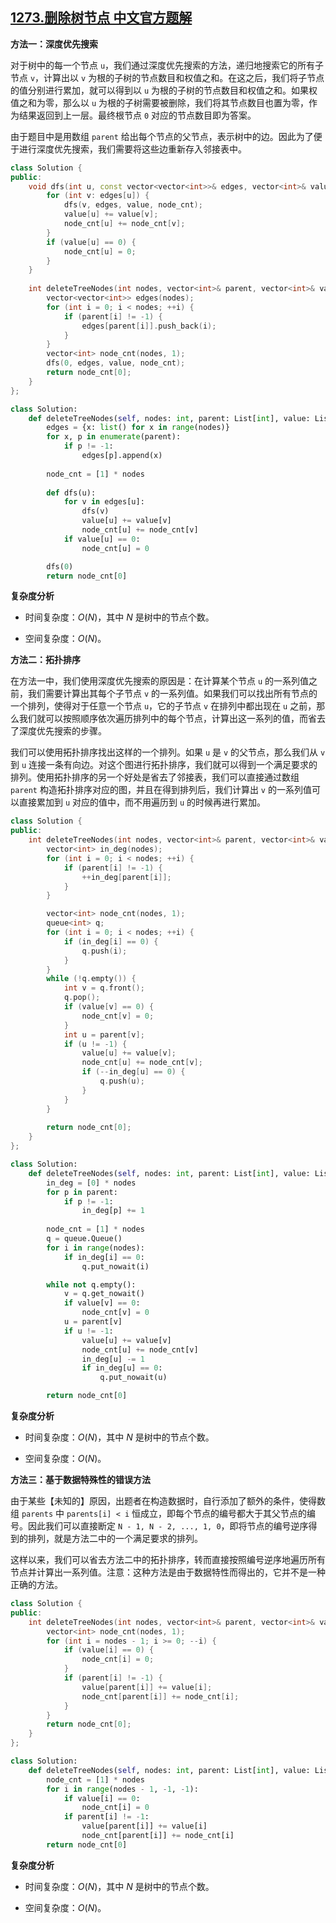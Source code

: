 ## [1273.删除树节点 中文官方题解](https://leetcode.cn/problems/delete-tree-nodes/solutions/100000/shan-chu-shu-jie-dian-by-leetcode-solution)

**方法一：深度优先搜索**

对于树中的每一个节点 `u`，我们通过深度优先搜索的方法，递归地搜索它的所有子节点 `v`，计算出以 `v` 为根的子树的节点数目和权值之和。在这之后，我们将子节点的值分别进行累加，就可以得到以 `u` 为根的子树的节点数目和权值之和。如果权值之和为零，那么以 `u` 为根的子树需要被删除，我们将其节点数目也置为零，作为结果返回到上一层。最终根节点 `0` 对应的节点数目即为答案。

由于题目中是用数组 `parent` 给出每个节点的父节点，表示树中的边。因此为了便于进行深度优先搜索，我们需要将这些边重新存入邻接表中。

```C++ [sol1]
class Solution {
public:
    void dfs(int u, const vector<vector<int>>& edges, vector<int>& value, vector<int>& node_cnt) {
        for (int v: edges[u]) {
            dfs(v, edges, value, node_cnt);
            value[u] += value[v];
            node_cnt[u] += node_cnt[v];
        }
        if (value[u] == 0) {
            node_cnt[u] = 0;
        }
    }
    
    int deleteTreeNodes(int nodes, vector<int>& parent, vector<int>& value) {
        vector<vector<int>> edges(nodes);
        for (int i = 0; i < nodes; ++i) {
            if (parent[i] != -1) {
                edges[parent[i]].push_back(i);
            }
        }
        vector<int> node_cnt(nodes, 1);
        dfs(0, edges, value, node_cnt);
        return node_cnt[0];
    }
};
```

```Python [sol1]
class Solution:
    def deleteTreeNodes(self, nodes: int, parent: List[int], value: List[int]) -> int:
        edges = {x: list() for x in range(nodes)}
        for x, p in enumerate(parent):
            if p != -1:
                edges[p].append(x)
        
        node_cnt = [1] * nodes
        
        def dfs(u):
            for v in edges[u]:
                dfs(v)
                value[u] += value[v]
                node_cnt[u] += node_cnt[v]
            if value[u] == 0:
                node_cnt[u] = 0

        dfs(0)
        return node_cnt[0]
```

**复杂度分析**

- 时间复杂度：$O(N)$，其中 $N$ 是树中的节点个数。

- 空间复杂度：$O(N)$。

**方法二：拓扑排序**

在方法一中，我们使用深度优先搜索的原因是：在计算某个节点 `u` 的一系列值之前，我们需要计算出其每个子节点 `v` 的一系列值。如果我们可以找出所有节点的一个排列，使得对于任意一个节点 `u`，它的子节点 `v` 在排列中都出现在 `u` 之前，那么我们就可以按照顺序依次遍历排列中的每个节点，计算出这一系列的值，而省去了深度优先搜索的步骤。

我们可以使用拓扑排序找出这样的一个排列。如果 `u` 是 `v` 的父节点，那么我们从 `v` 到 `u` 连接一条有向边。对这个图进行拓扑排序，我们就可以得到一个满足要求的排列。使用拓扑排序的另一个好处是省去了邻接表，我们可以直接通过数组 `parent` 构造拓扑排序对应的图，并且在得到排列后，我们计算出 `v` 的一系列值可以直接累加到 `u` 对应的值中，而不用遍历到 `u` 的时候再进行累加。

```C++ [sol2]
class Solution {
public:
    int deleteTreeNodes(int nodes, vector<int>& parent, vector<int>& value) {
        vector<int> in_deg(nodes);
        for (int i = 0; i < nodes; ++i) {
            if (parent[i] != -1) {
                ++in_deg[parent[i]];
            }
        }

        vector<int> node_cnt(nodes, 1);
        queue<int> q;
        for (int i = 0; i < nodes; ++i) {
            if (in_deg[i] == 0) {
                q.push(i);
            }
        }
        while (!q.empty()) {
            int v = q.front();
            q.pop();
            if (value[v] == 0) {
                node_cnt[v] = 0;
            }
            int u = parent[v];
            if (u != -1) {
                value[u] += value[v];
                node_cnt[u] += node_cnt[v];
                if (--in_deg[u] == 0) {
                    q.push(u);
                }
            }
        }
        
        return node_cnt[0];
    }
};
```

```Python [sol2]
class Solution:
    def deleteTreeNodes(self, nodes: int, parent: List[int], value: List[int]) -> int:
        in_deg = [0] * nodes
        for p in parent:
            if p != -1:
                in_deg[p] += 1
        
        node_cnt = [1] * nodes
        q = queue.Queue()
        for i in range(nodes):
            if in_deg[i] == 0:
                q.put_nowait(i)

        while not q.empty():
            v = q.get_nowait()
            if value[v] == 0:
                node_cnt[v] = 0
            u = parent[v]
            if u != -1:
                value[u] += value[v]
                node_cnt[u] += node_cnt[v]
                in_deg[u] -= 1
                if in_deg[u] == 0:
                    q.put_nowait(u)

        return node_cnt[0]
```

**复杂度分析**

- 时间复杂度：$O(N)$，其中 $N$ 是树中的节点个数。

- 空间复杂度：$O(N)$。

**方法三：基于数据特殊性的错误方法**

由于某些【未知的】原因，出题者在构造数据时，自行添加了额外的条件，使得数组 `parents` 中 `parents[i] < i` 恒成立，即每个节点的编号都大于其父节点的编号。因此我们可以直接断定 `N - 1, N - 2, ..., 1, 0`，即将节点的编号逆序得到的排列，就是方法二中的一个满足要求的排列。

这样以来，我们可以省去方法二中的拓扑排序，转而直接按照编号逆序地遍历所有节点并计算出一系列值。注意：这种方法是由于数据特性而得出的，它并不是一种正确的方法。

```C++ [sol3]
class Solution {
public:
    int deleteTreeNodes(int nodes, vector<int>& parent, vector<int>& value) {
        vector<int> node_cnt(nodes, 1);
        for (int i = nodes - 1; i >= 0; --i) {
            if (value[i] == 0) {
                node_cnt[i] = 0;
            }
            if (parent[i] != -1) {
                value[parent[i]] += value[i];
                node_cnt[parent[i]] += node_cnt[i];
            }
        }
        return node_cnt[0];
    }
};
```

```Python [sol3]
class Solution:
    def deleteTreeNodes(self, nodes: int, parent: List[int], value: List[int]) -> int:
        node_cnt = [1] * nodes
        for i in range(nodes - 1, -1, -1):
            if value[i] == 0:
                node_cnt[i] = 0
            if parent[i] != -1:
                value[parent[i]] += value[i]
                node_cnt[parent[i]] += node_cnt[i]
        return node_cnt[0]
```

**复杂度分析**

- 时间复杂度：$O(N)$，其中 $N$ 是树中的节点个数。

- 空间复杂度：$O(N)$。